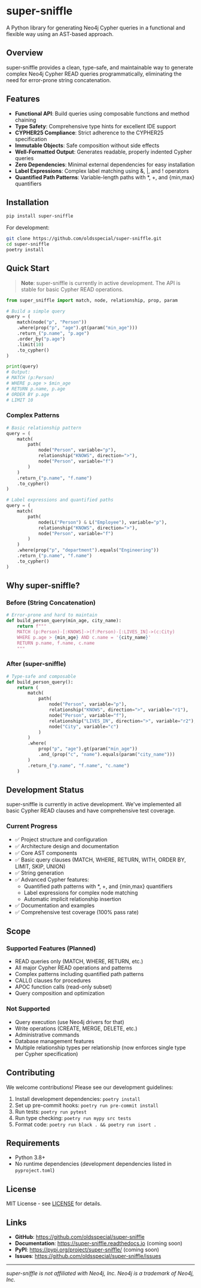 # super-sniffle

A Python library for generating Neo4j Cypher queries in a functional and flexible way using an AST-based approach.

## Overview

super-sniffle provides a clean, type-safe, and maintainable way to generate complex Neo4j Cypher READ queries programmatically, eliminating the need for error-prone string concatenation.

## Features

- **Functional API**: Build queries using composable functions and method chaining
- **Type Safety**: Comprehensive type hints for excellent IDE support
- **CYPHER25 Compliance**: Strict adherence to the CYPHER25 specification
- **Immutable Objects**: Safe composition without side effects
- **Well-Formatted Output**: Generates readable, properly indented Cypher queries
- **Zero Dependencies**: Minimal external dependencies for easy installation
- **Label Expressions**: Complex label matching using &, |, and ! operators
- **Quantified Path Patterns**: Variable-length paths with *, +, and {min,max} quantifiers

## Installation

```bash
pip install super-sniffle
```

For development:

```bash
git clone https://github.com/oldsspecial/super-sniffle.git
cd super-sniffle
poetry install
```

## Quick Start

> **Note**: super-sniffle is currently in active development. The API is stable for basic Cypher READ operations.

```python
from super_sniffle import match, node, relationship, prop, param

# Build a simple query
query = (
    match(node("p", "Person"))
    .where(prop("p", "age").gt(param("min_age")))
    .return_("p.name", "p.age")
    .order_by("p.age")
    .limit(10)
    .to_cypher()
)

print(query)
# Output:
# MATCH (p:Person)
# WHERE p.age > $min_age
# RETURN p.name, p.age
# ORDER BY p.age
# LIMIT 10
```

### Complex Patterns

```python
# Basic relationship pattern
query = (
    match(
        path(
            node("Person", variable="p"),
            relationship("KNOWS", direction=">"),
            node("Person", variable="f")
        )
    )
    .return_("p.name", "f.name")
    .to_cypher()
)

# Label expressions and quantified paths
query = (
    match(
        path(
            node(L("Person") & L("Employee"), variable="p"),
            relationship("KNOWS", direction=">"),
            node("Person", variable="f")
        )
    )
    .where(prop("p", "department").equals("Engineering"))
    .return_("p.name", "f.name")
    .to_cypher()
)
```

## Why super-sniffle?

### Before (String Concatenation)
```python
# Error-prone and hard to maintain
def build_person_query(min_age, city_name):
    return f"""
    MATCH (p:Person)-[:KNOWS]->(f:Person)-[:LIVES_IN]->(c:City)
    WHERE p.age > {min_age} AND c.name = '{city_name}'
    RETURN p.name, f.name, c.name
    """
```

### After (super-sniffle)
```python
# Type-safe and composable
def build_person_query():
    return (
        match(
            path(
                node("Person", variable="p"),
                relationship("KNOWS", direction=">", variable="r1"),
                node("Person", variable="f"),
                relationship("LIVES_IN", direction=">", variable="r2"),
                node("City", variable="c")
            )
        )
        .where(
            prop("p", "age").gt(param("min_age"))
            .and_(prop("c", "name").equals(param("city_name")))
        )
        .return_("p.name", "f.name", "c.name")
    )
```

## Development Status

super-sniffle is currently in active development. We've implemented all basic Cypher READ clauses and have comprehensive test coverage.

### Current Progress
- ✅ Project structure and configuration
- ✅ Architecture design and documentation
- ✅ Core AST components
- ✅ Basic query clauses (MATCH, WHERE, RETURN, WITH, ORDER BY, LIMIT, SKIP, UNION)
- ✅ String generation
- ✅ Advanced Cypher features:
  - Quantified path patterns with *, +, and {min,max} quantifiers
  - Label expressions for complex node matching
  - Automatic implicit relationship insertion
- ✅ Documentation and examples
- ✅ Comprehensive test coverage (100% pass rate)

## Scope

### Supported Features (Planned)
- READ queries only (MATCH, WHERE, RETURN, etc.)
- All major Cypher READ operations and patterns
- Complex patterns including quantified path patterns
- CALL() clauses for procedures
- APOC function calls (read-only subset)
- Query composition and optimization

### Not Supported
- Query execution (use Neo4j drivers for that)
- Write operations (CREATE, MERGE, DELETE, etc.)
- Administrative commands
- Database management features
- Multiple relationship types per relationship (now enforces single type per Cypher specification)

## Contributing

We welcome contributions! Please see our development guidelines:

1. Install development dependencies: `poetry install`
2. Set up pre-commit hooks: `poetry run pre-commit install`
3. Run tests: `poetry run pytest`
4. Run type checking: `poetry run mypy src tests`
5. Format code: `poetry run black . && poetry run isort .`

## Requirements

- Python 3.8+
- No runtime dependencies (development dependencies listed in `pyproject.toml`)

## License

MIT License - see [LICENSE](LICENSE) for details.

## Links

- **GitHub**: https://github.com/oldsspecial/super-sniffle
- **Documentation**: https://super-sniffle.readthedocs.io (coming soon)
- **PyPI**: https://pypi.org/project/super-sniffle/ (coming soon)
- **Issues**: https://github.com/oldsspecial/super-sniffle/issues

---

*super-sniffle is not affiliated with Neo4j, Inc. Neo4j is a trademark of Neo4j, Inc.*
